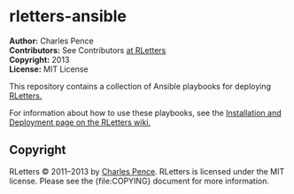 rletters-ansible
================

**Author:** Charles Pence  
**Contributors:** See Contributors [at RLetters](https://github.com/cpence/rletters/blob/master/README.md#contributors--support)  
**Copyright:** 2013  
**License:** MIT License  

This repository contains a collection of Ansible playbooks for deploying [RLetters.](https://github.com/cpence/rletters/)

For information about how to use these playbooks, see the [Installation and Deployment page on the RLetters wiki.](https://github.com/cpence/rletters/wiki/Installation-and-Deployment)

Copyright
---------

RLetters &copy; 2011–2013 by [Charles Pence](mailto:charles@charlespence.net). RLetters is licensed under the MIT license. Please see the {file:COPYING} document for more information.
